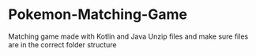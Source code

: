 # Pokemon-Matching-Game
Matching game made with Kotlin and Java
Unzip files and make sure files are in the correct folder structure
